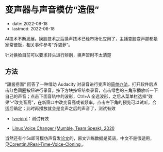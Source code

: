 # 变声器与声音模仿“造假”
- date: 2022-08-18
- lastmod: 2022-08-18

AI技术不断发展，换脸技术之后换声技术已经市场化应用了，主播变脸变声那都是家常便饭，相关事件参考“乔碧萝”。

针对换脸目前可以要求转头进行辨别，换声暂时不太清楚

## 方法

“甜酱捞面“ 回答了一种借助 Audacity 对录音进行变声的[简单办法](https://www.zhihu.com/question/35354987/answer/99064650)。打开软件后点击红色圆圈按钮进行录音，按下方块按钮结束录音，点击绿色的三角形播放听一下自己的声音；点击下面音轨中的波形，Ctrl+A 全选波形，之后从菜单栏选择“效果”-“改变音高”，在新窗口中改变音高或者频率，点击左下角的预览可以试听，合适后确定；此时再播放就会是变声之后的声音了，测试有效

- [lyrebird](https://github.com/lyrebird-voice-changer/lyrebird)：测试有效

- [Linux Voice Changer (Mumble, Team Speak). 2020](https://unix.stackexchange.com/questions/596309/linux-voice-changer-mumble-team-speak)

当然还有个5s即可模仿声音发[论文](https://matheo.uliege.be/handle/2268.2/6801)的，原文训练数据是英语，中文不是很适用，见[CorentinJ/Real-Time-Voice-Cloning ](https://github.com/CorentinJ/Real-Time-Voice-Cloning)。